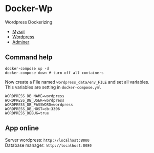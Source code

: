 # Docker-Wp

Wordpress Dockerizing

* [Mysql](https://www.mysql.com/)
* [Wordpress](https://wordpress.org/download/)
* [Adminer](https://www.adminer.org/)

## Command help

	docker-compose up -d
	docker-compose down # turn-off all containers

Now create a File named `wordpress_data/env_FILE` and set all variables.  
This variables are setting in `docker-compose.yml`

	WORDPRESS_DB_NAME=wordpress
	WORDPRESS_DB_USER=wordpress
	WORDPRESS_DB_PASSWORD=wordpress
	WORDPRESS_DB_HOST=db:3306
	WORDPRESS_DEBUG=true

## App online

Server wordpress: `http://localhost:8000`  
Database manager: `http://localhost:8080`  